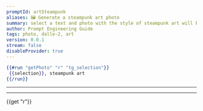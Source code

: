 ```yaml
---
promptId: artSteampunk
aliases: 🖼️ Generate a steampunk art photo
summary: select a text and photo with the style of steampunk art will be generated using Dalle-2
author: Prompt Engineering Guide
tags: photo, dalle-2, art
version: 0.0.1
stream: false
disableProvider: true
---
```

```handlebars
{{#run "getPhoto" "r" "tg_selection"}}
 {{selection}}, steampunk art
{{/run}}
```
***
***
{{get "r"}}
